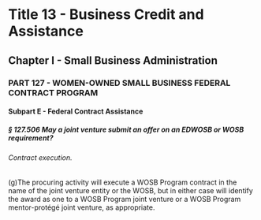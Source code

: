 
# Title 13 - Business Credit and Assistance
## Chapter I - Small Business Administration
### PART 127 - WOMEN-OWNED SMALL BUSINESS FEDERAL CONTRACT PROGRAM
#### Subpart E - Federal Contract Assistance
##### § 127.506 May a joint venture submit an offer on an EDWOSB or WOSB requirement?
###### Contract execution.

(g)The procuring activity will execute a WOSB Program contract in the name of the joint venture entity or the WOSB, but in either case will identify the award as one to a WOSB Program joint venture or a WOSB Program mentor-prot&#xE9;g&#xE9; joint venture, as appropriate.
